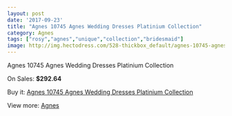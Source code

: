 ```yaml
---
layout: post
date: '2017-09-23'
title: "Agnes 10745 Agnes Wedding Dresses Platinium Collection"
category: Agnes
tags: ["rosy","agnes","unique","collection","bridesmaid"]
image: http://img.hectodress.com/528-thickbox_default/agnes-10745-agnes-wedding-dresses-platinium-collection.jpg
---
```

Agnes 10745 Agnes Wedding Dresses Platinium Collection

On Sales: **$292.64**
<a href="https://www.hectodress.com/agnes/334-agnes-10745-agnes-wedding-dresses-platinium-collection.html"><amp-img layout="responsive" width="600" height="600" src="//img.hectodress.com/528-thickbox_default/agnes-10745-agnes-wedding-dresses-platinium-collection.jpg" alt="Agnes 10745 Agnes Wedding Dresses Platinium Collection 0" /></a>

Buy it: [Agnes 10745 Agnes Wedding Dresses Platinium Collection](https://www.hectodress.com/agnes/334-agnes-10745-agnes-wedding-dresses-platinium-collection.html "Agnes 10745 Agnes Wedding Dresses Platinium Collection")

View more: [Agnes](https://www.hectodress.com/6-agnes "Agnes")